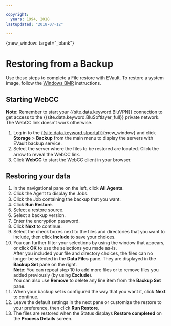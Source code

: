 ```yaml
---

copyright:
  years: 1994, 2018
lastupdated: "2018-07-12"

---
```

{:new_window: target="_blank"}

# Restoring from a Backup

Use these steps to complete a File restore with EVault. To restore a system image, follow the [Windows BMR](restoring-evault-bmr-system-volume-image.html) instructions.

## Starting WebCC

**Note**: Remember to start your {{site.data.keyword.BluVPN}} connection to get access to the {{site.data.keyword.BluSoftlayer_full}} private network. The WebCC link doesn't work otherwise.

1. Log in to the [{{site.data.keyword.slportal}}](https://control.softlayer.com/){:new_window} and click **Storage** > **Backup** from the main menu to display the servers with EVault backup service.
2. Select the server where the files to be restored are located. Click the arrow to reveal the WebCC link.
3. Click **WebCC** to start the WebCC client in your browser.

## Restoring your data

1. In the navigational pane on the left, click **All Agents**.
2. Click the Agent to display the Jobs.
3. Click the Job containing the backup that you want.
4. Click **Run Restore**.
5. Select a restore source.
6. Select a backup version.
7. Enter the encryption password.
8. Click **Next** to continue.
9. Select the check boxes next to the files and directories that you want to include, then click **Include** to save your choices.
10. You can further filter your selections by using the window that appears, or click **OK** to use the selections you made as-is. <br/>
After you included your file and directory choices, the files can no longer be selected in the **Data Files** pane. They are displayed in the **Backup Set** pane on the right. <br/>**Note**: You can repeat step 10 to add more files or to remove files you added previously (by using **Exclude**). <br/>You can also use **Remove** to delete any line item from the **Backup Set** pane.
11. When your backup set is configured the way that you want it, click **Next** to continue.
12. Leave the default settings in the next pane or customize the restore to your preference, then click **Run Restore**.
13. The files are restored when the Status displays **Restore completed** on the **Process Details** screen.
